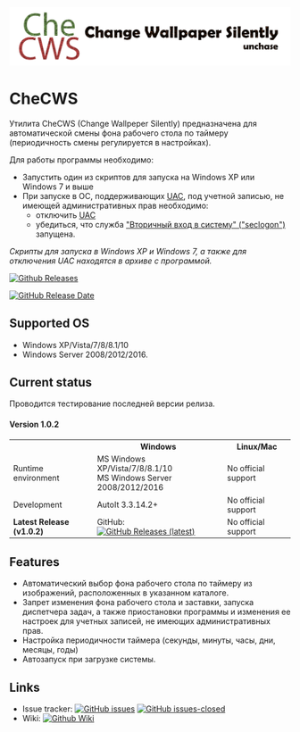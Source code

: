 ![CheCWS logo](https://github.com/unchase/CheCWS/raw/master/Images/checws_logo.png) 


# CheCWS

Утилита CheCWS (Change Wallpeper Silently) предназначена для автоматической смены фона рабочего стола по таймеру (периодичность смены регулируется в настройках).

Для работы программы необходимо:<br/>

- Запустить один из скриптов для запуска на Windows XP или Windows 7 и выше
- При запуске в ОС, поддерживающих [UAC](https://wikipedia.org/wiki/User_Account_Control), под учетной записью, не имеющей административных прав необходимо:
	- отключить [UAC](https://wikipedia.org/wiki/User_Account_Control)
	- убедиться, что служба ["Вторичный вход в систему" ("seclogon")](https://it.wikireading.ru/15588) запущена. 

*Скрипты для запуска в Windows XP и Windows 7, а также для отключения UAC находятся в архиве с программой.*

[![Github Releases](https://img.shields.io/github/downloads/unchase/checws/latest/total.svg?style=flat-square)](https://github.com/unchase/Centurion/releases/latest)

[![GitHub Release Date](https://img.shields.io/github/release-date/unchase/checws.svg?style=flat-square)](https://github.com/unchase/Centurion/releases/latest)

## Supported OS
* Windows XP/Vista/7/8/8.1/10
* Windows Server 2008/2012/2016.

## Current status

Проводится тестирование последней версии релиза.

#### Version 1.0.2

<table>
  <tr>
    <th>&nbsp;</th>
    <th>Windows</th>
    <th>Linux/Mac</th>
  </tr>
  <tr>
    <td>Runtime environment</td>
    <td>MS Windows XP/Vista/7/8/8.1/10<br/>MS Windows Server 2008/2012/2016</td>
    <td>No official support</td>
  </tr>
  <tr>
    <td>Development</td>
    <td>AutoIt 3.3.14.2+</td>
    <td>No official support</td>
  </tr> 
  <tr>
    <td><strong>Latest Release (v1.0.2)</strong></td>
    <td>GitHub: <a href="https://github.com/unchase/checws/releases"><img src="https://img.shields.io/github/downloads/unchase/checws/latest/total.svg?style=flat-square" alt="GitHub Releases (latest)"></a></td>
    <td>No official support</td>
  </tr>
</table>

## Features

- Автоматический выбор фона рабочего стола по таймеру из изображений, расположенных в указанном каталоге.
- Запрет изменения фона рабочего стола и заставки, запуска диспетчера задач, а также приостановки программы и изменения ее настроек для учетных записей, не имеющих административных прав.
- Настройка периодичности таймера (секунды, минуты, часы, дни, месяцы, годы)
- Автозапуск при загрузке системы.

## Links
* Issue tracker: [![GitHub issues](https://img.shields.io/github/issues/unchase/checws/shields.svg?style=flat-square)](https://github.com/unchase/checws/issues) [![GitHub issues-closed](https://img.shields.io/github/issues-closed/unchase/checws.svg?style=flat-square)](https://GitHub.com/unchase/checws/issues?q=is%3Aissue+is%3Aclosed)
* Wiki: <a href="https://github.com/unchase/checws/wiki" rel="nofollow" target="_blank"><img src="https://img.shields.io/badge/Wiki-go-blue.svg?style=flat-square" alt="Github Wiki"></a>
